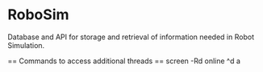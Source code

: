 # RoboSim
Database and API for storage and retrieval of information needed in Robot Simulation.

== Commands to access additional threads ==
screen -Rd online
^d a
